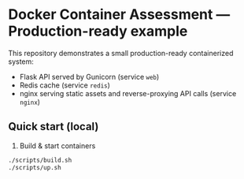 # Docker Container Assessment — Production-ready example

This repository demonstrates a small production-ready containerized system:

- Flask API served by Gunicorn (service `web`)
- Redis cache (service `redis`)
- nginx serving static assets and reverse-proxying API calls (service `nginx`)

## Quick start (local)

1. Build & start containers

```bash
./scripts/build.sh
./scripts/up.sh
```
